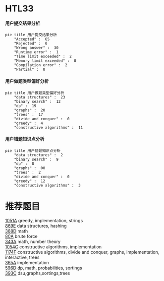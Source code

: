 # HTL33

<!-- tabs:start -->



#### **用户提交结果分析**

```mermaid
pie title 用户提交结果分析
    "Accepted" :  65
    "Rejected" :  0
    "Wrong answer" :  30
    "Runtime error" :  1
    "Time limit exceeded" :  2
    "Memory limit exceeded" :  0
    "Compilation error" :  2
    "Partial" :  0
```

#### **用户做题类型偏好分析**

```mermaid
pie title 用户做题类型偏好分析
    "data structures" :  23
    "binary search" :  12
    "dp" :  19
    "graphs" :  20
    "trees" :  17
    "divide and conquer" :  0
    "greedy" :  4
    "constructive algorithms" :  11
```
#### **用户错题知识点分析**

```mermaid
pie title 用户错题知识点分析
    "data structures" :  2
    "binary search" :  9
    "dp" :  8
    "graphs" :  00
    "trees" :  2
    "divide and conquer" :  0
    "greedy" :  12
    "constructive algorithms" :  3
```



<!-- tabs:end -->
# 推荐题目
[1051A](https://codeforces.com/contest/1051/problem/A)		greedy,
                        implementation,
                        strings		  
[869E](https://codeforces.com/contest/869/problem/E)		data structures,
                        hashing		  
[388D](https://codeforces.com/contest/388/problem/D)		math		  
[80A](https://codeforces.com/contest/80/problem/A)		brute force		  
[343A](https://codeforces.com/contest/343/problem/A)		math,
                        number theory		  
[1054C](https://codeforces.com/contest/1054/problem/C)		constructive algorithms,
                        implementation		  
[1174F](https://codeforces.com/contest/1174/problem/F)		constructive algorithms,
                        divide and conquer,
                        graphs,
                        implementation,
                        interactive,
                        trees		  
[365A](https://codeforces.com/contest/365/problem/A)		implementation		  
[596D](https://codeforces.com/contest/596/problem/D)		dp,
                        math,
                        probabilities,
                        sortings		  
[393C](https://codeforces.com/contest/393/problem/C)		dsu,graphs,sortings,trees		  

